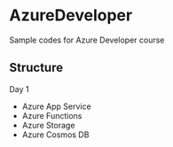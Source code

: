 # AzureDeveloper
Sample codes for Azure Developer course

## Structure
Day 1
- Azure App Service
- Azure Functions
- Azure Storage
- Azure Cosmos DB